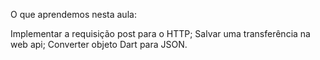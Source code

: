 O que aprendemos nesta aula:

Implementar a requisição post para o HTTP;
Salvar uma transferência na web api;
Converter objeto Dart para JSON.